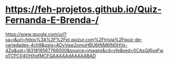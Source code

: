 #  https://feh-projetos.github.io/Quiz-Fernanda-E-Brenda-/
https://www.google.com/url?sa=i&url=https%3A%2F%2Fpt.quizur.com%2Ftrivia%2Fquiz-de-variedades-4ch9&psig=AOvVaw2omuHBU6tNM6lN0HVs-4Zq&ust=1631819567766000&source=images&cd=vfe&ved=0CAsQjRxqFwoTCPC04OHXgfMCFQAAAAAdAAAAABAD
